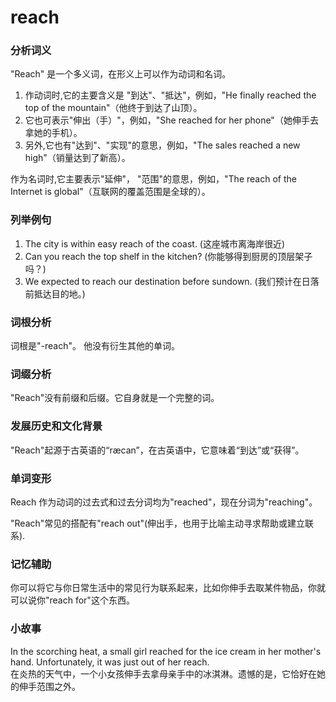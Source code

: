 # reach

### 分析词义

  

"Reach" 是一个多义词，在形义上可以作为动词和名词。

  

1.  作动词时,它的主要含义是 "到达"、"抵达"，例如，"He finally reached the top of the mountain"（他终于到达了山顶）。
2.  它也可表示"伸出（手）"，例如，"She reached for her phone"（她伸手去拿她的手机）。
3.  另外,它也有"达到"、"实现"的意思，例如，"The sales reached a new high"（销量达到了新高）。

  

作为名词时,它主要表示"延伸"， "范围"的意思，例如，"The reach of the Internet is global"（互联网的覆盖范围是全球的）。

  

### 列举例句

  

1.  The city is within easy reach of the coast. (这座城市离海岸很近)
2.  Can you reach the top shelf in the kitchen? (你能够得到厨房的顶层架子吗？)
3.  We expected to reach our destination before sundown. (我们预计在日落前抵达目的地。)

  

### 词根分析

  

词根是"-reach"。 他没有衍生其他的单词。

  

### 词缀分析

  

"Reach"没有前缀和后缀。它自身就是一个完整的词。

  

### 发展历史和文化背景

  

"Reach"起源于古英语的“ræcan”，在古英语中，它意味着“到达”或“获得”。

  

### 单词变形

  

Reach 作为动词的过去式和过去分词均为"reached"，现在分词为"reaching"。

  

"Reach"常见的搭配有"reach out"(伸出手，也用于比喻主动寻求帮助或建立联系).

  

### 记忆辅助

  

你可以将它与你日常生活中的常见行为联系起来，比如你伸手去取某件物品，你就可以说你"reach for"这个东西。

  

### 小故事

  

In the scorching heat, a small girl reached for the ice cream in her mother's hand. Unfortunately, it was just out of her reach.  
在炎热的天气中，一个小女孩伸手去拿母亲手中的冰淇淋。遗憾的是，它恰好在她的伸手范围之外。
